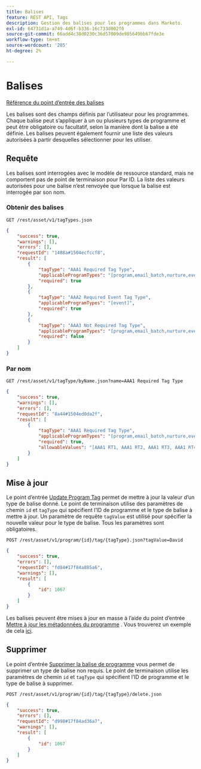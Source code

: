 ```yaml
---
title: Balises
feature: REST API, Tags
description: Gestion des balises pour les programmes dans Marketo.
exl-id: 64731d1a-a749-4d6f-b336-16c733d002f0
source-git-commit: 66add4c38d0230c36d57009de985649bb67fde3e
workflow-type: tm+mt
source-wordcount: '205'
ht-degree: 2%

---
```


# Balises

[Référence du point d’entrée des balises](https://developer.adobe.com/marketo-apis/api/asset/#tag/Tags)

Les balises sont des champs définis par l’utilisateur pour les programmes. Chaque balise peut s’appliquer à un ou plusieurs types de programme et peut être obligatoire ou facultatif, selon la manière dont la balise a été définie. Les balises peuvent également fournir une liste des valeurs autorisées à partir desquelles sélectionner pour les utiliser.

## Requête

Les balises sont interrogées avec le modèle de ressource standard, mais ne comportent pas de point de terminaison pour Par ID. La liste des valeurs autorisées pour une balise n’est renvoyée que lorsque la balise est interrogée par son nom.

### Obtenir des balises

```
GET /rest/asset/v1/tagTypes.json
```

```json
{
    "success": true,
    "warnings": [],
    "errors": [],
    "requestId": "1488a#1504ecfccf8",
    "result": [
        {
            "tagType": "AAA1 Required Tag Type",
            "applicableProgramTypes": "[program,email_batch,nurture,event,webinar]",
            "required": true
        },
        {
            "tagType": "AAA2 Required Event Tag Type",
            "applicableProgramTypes": "[event]",
            "required": true
        },
        {
            "tagType": "AAA3 Not Required Tag Type",
            "applicableProgramTypes": "[program,email_batch,nurture,event,webinar]",
            "required": false
        }
    ]
}
```

### Par nom

```
GET /rest/asset/v1/tagType/byName.json?name=AAA1 Required Tag Type
```

```json
{
    "success": true,
    "warnings": [],
    "errors": [],
    "requestId": "8a44#1504ed0da2f",
    "result": [
        {
            "tagType": "AAA1 Required Tag Type",
            "applicableProgramTypes": "[program,email_batch,nurture,event,webinar]",
            "required": true,
            "allowableValues": "[AAA1 RT1, AAA1 RT2, AAA1 RT3, AAA1 RT4]"
        }
    ]
}
```

## Mise à jour

Le point d’entrée [Update Program Tag](https://developer.adobe.com/marketo-apis/api/asset/#tag/Programs/operation/updateProgramUsingPOST) permet de mettre à jour la valeur d’un type de balise donné. Le point de terminaison utilise des paramètres de chemin `id` et `tagType` qui spécifient l’ID de programme et le type de balise à mettre à jour. Un paramètre de requête `tagValue` est utilisé pour spécifier la nouvelle valeur pour le type de balise. Tous les paramètres sont obligatoires.

```
POST /rest/asset/v1/program/{id}/tag/{tagType}.json?tagValue=David
```

```json
{
    "success": true,
    "errors": [],
    "requestId": "fd84#17f84a885a6",
    "warnings": [],
    "result": [
        {
            "id": 1067
        }
    ]
}
```

Les balises peuvent être mises à jour en masse à l’aide du point d’entrée [Mettre à jour les métadonnées du programme](https://developer.adobe.com/marketo-apis/api/asset/#tag/Programs/operation/updateProgramUsingPOST) . Vous trouverez un exemple de cela [ici](programs.md#update).

## Supprimer

Le point d’entrée [Supprimer la balise de programme](https://developer.adobe.com/marketo-apis/api/asset/#tag/Programs/operation/deleteProgramUsingPOST) vous permet de supprimer un type de balise non requis. Le point de terminaison utilise les paramètres de chemin `id` et `tagType` qui spécifient l’ID de programme et le type de balise à supprimer.

```
POST /rest/asset/v1/program/{id}/tag/{tagType}/delete.json
```

```json
{
    "success": true,
    "errors": [],
    "requestId": "d998#17f84ad36a7",
    "warnings": [],
    "result": [
        {
            "id": 1067
        }
    ]
}
```
